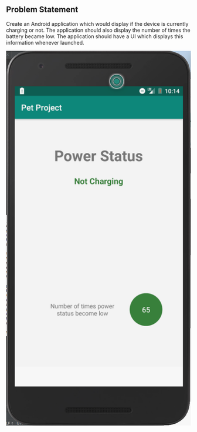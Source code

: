 ## Problem Statement
Create an Android application which would display if the device is currently charging or not. The application should also display the number of times the battery became low. The application should have a UI which displays this information whenever launched.

![Screenshot](https://github.com/harshiljshah/android-pet-project/blob/master/images/Screen%20Shot%202019-06-05%20at%2010.14.45%20AM.png)
